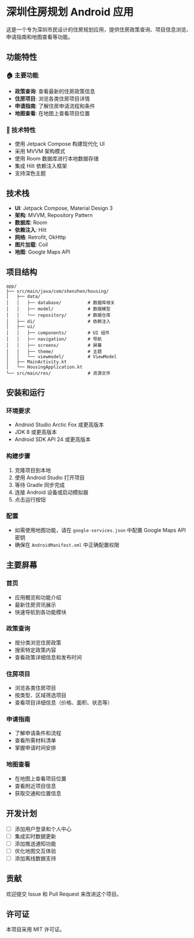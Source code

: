 # 深圳住房规划 Android 应用

这是一个专为深圳市民设计的住房规划应用，提供住房政策查询、项目信息浏览、申请指南和地图查看等功能。

## 功能特性

### 🏠 主要功能
- **政策查询**: 查看最新的住房政策信息
- **住房项目**: 浏览各类住房项目详情
- **申请指南**: 了解住房申请流程和条件
- **地图查看**: 在地图上查看项目位置

### 📱 技术特性
- 使用 Jetpack Compose 构建现代化 UI
- 采用 MVVM 架构模式
- 使用 Room 数据库进行本地数据存储
- 集成 Hilt 依赖注入框架
- 支持深色主题

## 技术栈

- **UI**: Jetpack Compose, Material Design 3
- **架构**: MVVM, Repository Pattern
- **数据库**: Room
- **依赖注入**: Hilt
- **网络**: Retrofit, OkHttp
- **图片加载**: Coil
- **地图**: Google Maps API

## 项目结构

```
app/
├── src/main/java/com/shenzhen/housing/
│   ├── data/
│   │   ├── database/          # 数据库相关
│   │   ├── model/             # 数据模型
│   │   └── repository/        # 数据仓库
│   ├── di/                    # 依赖注入
│   ├── ui/
│   │   ├── components/        # UI 组件
│   │   ├── navigation/        # 导航
│   │   ├── screens/           # 屏幕
│   │   ├── theme/             # 主题
│   │   └── viewmodel/         # ViewModel
│   ├── MainActivity.kt
│   └── HousingApplication.kt
└── src/main/res/              # 资源文件
```

## 安装和运行

### 环境要求
- Android Studio Arctic Fox 或更高版本
- JDK 8 或更高版本
- Android SDK API 24 或更高版本

### 构建步骤
1. 克隆项目到本地
2. 使用 Android Studio 打开项目
3. 等待 Gradle 同步完成
4. 连接 Android 设备或启动模拟器
5. 点击运行按钮

### 配置
- 如需使用地图功能，请在 `google-services.json` 中配置 Google Maps API 密钥
- 确保在 `AndroidManifest.xml` 中正确配置权限

## 主要屏幕

### 首页
- 应用概览和功能介绍
- 最新住房资讯展示
- 快速导航到各功能模块

### 政策查询
- 按分类浏览住房政策
- 搜索特定政策内容
- 查看政策详细信息和发布时间

### 住房项目
- 浏览各类住房项目
- 按类型、区域筛选项目
- 查看项目详细信息（价格、面积、状态等）

### 申请指南
- 了解申请条件和流程
- 查看所需材料清单
- 掌握申请时间安排

### 地图查看
- 在地图上查看项目位置
- 查看附近项目信息
- 获取交通和位置信息

## 开发计划

- [ ] 添加用户登录和个人中心
- [ ] 集成实时数据更新
- [ ] 添加推送通知功能
- [ ] 优化地图交互体验
- [ ] 添加离线数据支持

## 贡献

欢迎提交 Issue 和 Pull Request 来改进这个项目。

## 许可证

本项目采用 MIT 许可证。
